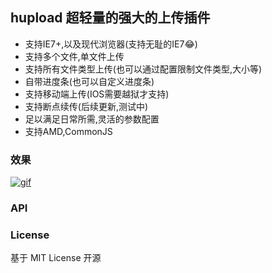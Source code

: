 ## hupload 超轻量的强大的上传插件

+ 支持IE7+,以及现代浏览器(支持无耻的IE7:joy:)
+ 支持多个文件,单文件上传
+ 支持所有文件类型上传(也可以通过配置限制文件类型,大小等)
+ 自带进度条(也可以自定义进度条)
+ 支持移动端上传(IOS需要越狱才支持)
+ 支持断点续传(后续更新,测试中)
+ 足以满足日常所需,灵活的参数配置
+ 支持AMD,CommonJS

### 效果

[![gif](https://github.com/SeuHkx/Wild/blob/master/js/lib-hupload/images/hupload.gif "gif")](https://github.com/SeuHkx/Wild/blob/master/js/lib-hupload/images/hupload.gif "gif")
### API

### License

基于 MIT License 开源